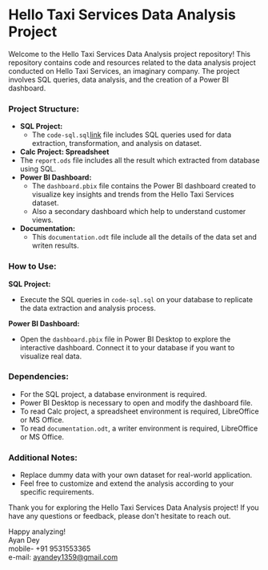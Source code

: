 # Hello Taxi Services Data Analysis Project

Welcome to the Hello Taxi Services Data Analysis project repository! This repository contains code and resources related to the data analysis project conducted on Hello Taxi Services, an imaginary  company. The project involves SQL queries, data analysis, and the creation of a Power BI dashboard.

### Project Structure:
- **SQL Project:**
  - The `code-sql.sql`[link](https://github.com/ayandey1359/hello-taxi-services/blob/main/code-sql.sql) file includes SQL queries used for data extraction, transformation, and analysis on dataset.
- **Calc Project: Spreadsheet**
- The `report.ods` file includes all the result which extracted from database using SQL.
- **Power BI Dashboard:**
  - The `dashboard.pbix` file contains the Power BI dashboard created to visualize key insights and trends from the Hello Taxi Services dataset.
  - Also a secondary dashboard which help to understand customer views.
- **Documentation:**
  - This `documentation.odt` file include all the details of the data set and writen results.

### How to Use:

 **SQL Project:**
   - Execute the SQL queries in `code-sql.sql` on your database to replicate the data extraction and analysis process.

 **Power BI Dashboard:**
   - Open the `dashboard.pbix` file in Power BI Desktop to explore the interactive dashboard. Connect it to your database if you want to visualize real data.

### Dependencies:
- For the SQL project, a database environment is required.
- Power BI Desktop is necessary to open and modify the dashboard file.
- To read Calc project, a spreadsheet environment is required, LibreOffice or MS Office.
- To read `documentation.odt`, a writer environment is required, LibreOffice or MS Office.
  
### Additional Notes:

- Replace dummy data with your own dataset for real-world application.
- Feel free to customize and extend the analysis according to your specific requirements.

Thank you for exploring the Hello Taxi Services Data Analysis project! If you have any questions or feedback, please don't hesitate to reach out.

Happy analyzing!  
Ayan Dey  
mobile- +91 9531553365  
e-mail: ayandey1359@gmail.com
